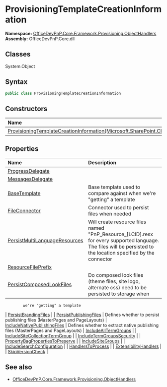 # ProvisioningTemplateCreationInformation
  

**Namespace:** [OfficeDevPnP.Core.Framework.Provisioning.ObjectHandlers](OfficeDevPnP.Core.Framework.Provisioning.ObjectHandlers.md)  
**Assembly:** OfficeDevPnP.Core.dll  
## Classes
System.Object  
## Syntax
```C#
public class ProvisioningTemplateCreationInformation
```
## Constructors
|**Name**|**Description**|
|:-----|:-----|
| [ProvisioningTemplateCreationInformation(Microsoft.SharePoint.Client.Web)](ProvisioningTemplateCreationInformationconstructor1details.md) | 
## Properties
|**Name**|**Description**|
|:-----|:-----|
| [ProgressDelegate](ProvisioningTemplateCreationInformation.ProgressDelegate.md) | 
| [MessagesDelegate](ProvisioningTemplateCreationInformation.MessagesDelegate.md) | 
| [BaseTemplate](ProvisioningTemplateCreationInformation.BaseTemplate.md) | Base template used to compare against when we're "getting" a template
| [FileConnector](ProvisioningTemplateCreationInformation.FileConnector.md) | Connector used to persist files when needed
| [PersistMultiLanguageResources](ProvisioningTemplateCreationInformation.PersistMultiLanguageResources.md) | Will create resource files named "PnP_Resource_[LCID].resx for every supported language. The files will be persisted to the location specified by the connector
| [ResourceFilePrefix](ProvisioningTemplateCreationInformation.ResourceFilePrefix.md) | 
| [PersistComposedLookFiles](ProvisioningTemplateCreationInformation.PersistComposedLookFiles.md) | Do composed look files (theme files, site logo, alternate css) need to be persisted to storage when 
            we're "getting" a template
| [PersistBrandingFiles](ProvisioningTemplateCreationInformation.PersistBrandingFiles.md) | 
| [PersistPublishingFiles](ProvisioningTemplateCreationInformation.PersistPublishingFiles.md) | Defines whether to persist publishing files (MasterPages and PageLayouts)
| [IncludeNativePublishingFiles](ProvisioningTemplateCreationInformation.IncludeNativePublishingFiles.md) | Defines whether to extract native publishing files (MasterPages and PageLayouts)
| [IncludeAllTermGroups](ProvisioningTemplateCreationInformation.IncludeAllTermGroups.md) | 
| [IncludeSiteCollectionTermGroup](ProvisioningTemplateCreationInformation.IncludeSiteCollectionTermGroup.md) | 
| [IncludeTermGroupsSecurity](ProvisioningTemplateCreationInformation.IncludeTermGroupsSecurity.md) | 
| [PropertyBagPropertiesToPreserve](ProvisioningTemplateCreationInformation.PropertyBagPropertiesToPreserve.md) | 
| [IncludeSiteGroups](ProvisioningTemplateCreationInformation.IncludeSiteGroups.md) | 
| [IncludeSearchConfiguration](ProvisioningTemplateCreationInformation.IncludeSearchConfiguration.md) | 
| [HandlersToProcess](ProvisioningTemplateCreationInformation.HandlersToProcess.md) | 
| [ExtensibilityHandlers](ProvisioningTemplateCreationInformation.ExtensibilityHandlers.md) | 
| [SkipVersionCheck](ProvisioningTemplateCreationInformation.SkipVersionCheck.md) | 
## See also
- [OfficeDevPnP.Core.Framework.Provisioning.ObjectHandlers](OfficeDevPnP.Core.Framework.Provisioning.ObjectHandlers.md)

